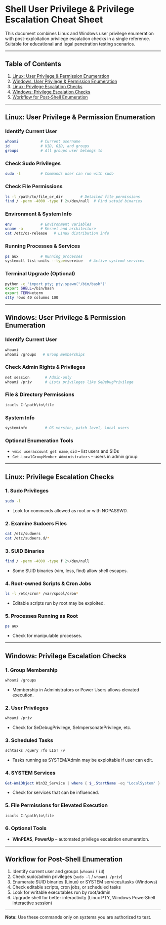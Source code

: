# Shell User Privilege & Privilege Escalation Cheat Sheet

This document combines Linux and Windows user privilege enumeration with post-exploitation privilege escalation checks in a single reference. Suitable for educational and legal penetration testing scenarios.

---

## Table of Contents
1. [Linux: User Privilege & Permission Enumeration](#linux-user-privilege--permission-enumeration)
2. [Windows: User Privilege & Permission Enumeration](#windows-user-privilege--permission-enumeration)
3. [Linux: Privilege Escalation Checks](#linux-privilege-escalation-checks)
4. [Windows: Privilege Escalation Checks](#windows-privilege-escalation-checks)
5. [Workflow for Post-Shell Enumeration](#workflow-for-post-shell-enumeration)

---

## Linux: User Privilege & Permission Enumeration

### Identify Current User
```bash
whoami          # Current username
id              # UID, GID, and groups
groups          # All groups user belongs to
```

### Check Sudo Privileges
```bash
sudo -l         # Commands user can run with sudo
```

### Check File Permissions
```bash
ls -l /path/to/file_or_dir        # Detailed file permissions
find / -perm -4000 -type f 2>/dev/null  # Find setuid binaries
```

### Environment & System Info
```bash
env             # Environment variables
uname -a        # Kernel and architecture
cat /etc/os-release   # Linux distribution info
```

### Running Processes & Services
```bash
ps aux          # Running processes
systemctl list-units --type=service   # Active systemd services
```

### Terminal Upgrade (Optional)
```bash
python -c 'import pty; pty.spawn("/bin/bash")'
export SHELL=/bin/bash
export TERM=xterm
stty rows 40 columns 100
```

---

## Windows: User Privilege & Permission Enumeration

### Identify Current User
```powershell
whoami
whoami /groups   # Group memberships
```

### Check Admin Rights & Privileges
```powershell
net session       # Admin-only
whoami /priv      # Lists privileges like SeDebugPrivilege
```

### File & Directory Permissions
```powershell
icacls C:\path\to\file
```

### System Info
```powershell
systeminfo        # OS version, patch level, local users
```

### Optional Enumeration Tools
- `wmic useraccount get name,sid` – list users and SIDs
- `Get-LocalGroupMember Administrators` – users in admin group

---

## Linux: Privilege Escalation Checks

### 1. Sudo Privileges
```bash
sudo -l
```
- Look for commands allowed as root or with NOPASSWD.

### 2. Examine Sudoers Files
```bash
cat /etc/sudoers
cat /etc/sudoers.d/*
```

### 3. SUID Binaries
```bash
find / -perm -4000 -type f 2>/dev/null
```
- Some SUID binaries (vim, less, find) allow shell escapes.

### 4. Root-owned Scripts & Cron Jobs
```bash
ls -l /etc/cron* /var/spool/cron*
```
- Editable scripts run by root may be exploited.

### 5. Processes Running as Root
```bash
ps aux
```
- Check for manipulable processes.

---

## Windows: Privilege Escalation Checks

### 1. Group Membership
```powershell
whoami /groups
```
- Membership in Administrators or Power Users allows elevated execution.

### 2. User Privileges
```powershell
whoami /priv
```
- Check for SeDebugPrivilege, SeImpersonatePrivilege, etc.

### 3. Scheduled Tasks
```powershell
schtasks /query /fo LIST /v
```
- Tasks running as SYSTEM/Admin may be exploitable if user can edit.

### 4. SYSTEM Services
```powershell
Get-WmiObject Win32_Service | where { $_.StartName -eq "LocalSystem" }
```
- Check for services that can be influenced.

### 5. File Permissions for Elevated Execution
```powershell
icacls C:\path\to\file
```

### 6. Optional Tools
- **WinPEAS**, **PowerUp** – automated privilege escalation enumeration.

---

## Workflow for Post-Shell Enumeration
1. Identify current user and groups (`whoami` / `id`)
2. Check sudo/admin privileges (`sudo -l` / `whoami /priv`)
3. Enumerate SUID binaries (Linux) or SYSTEM services/tasks (Windows)
4. Check editable scripts, cron jobs, or scheduled tasks
5. Look for writable executables run by root/admin
6. Upgrade shell for better interactivity (Linux PTY, Windows PowerShell interactive session)

---

**Note:** Use these commands only on systems you are authorized to test.
